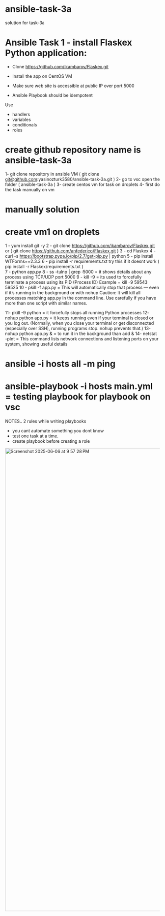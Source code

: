 # ansible-task-3a
solution for task-3a

# Ansible Task 1 - install Flaskex Python application:

-  Clone https://github.com/ikambarov/Flaskex.git
-  Install the app on CentOS VM
-  Make sure web site is accessible at public IP over port 5000

- Ansible Playbook should be idempotent

Use
 -   handlers
 -   variables
 -    conditionals
 -    roles

# create github repository name is ansible-task-3a 
1- git clone repository in ansible VM  (  git clone git@github.com:yasinozturk3580/ansible-task-3a.git )
2- go to vsc open the folder ( ansible-task-3a )
3- create centos vm for task on droplets
4- first do the task manually on vm

# manually solution
 # create vm1 on droplets
 1 -  yum install git -y
 2 -  git clone https://github.com/ikambarov/Flaskex.git or ( git clone  https://github.com/anfederico/Flaskex.git )
 3 -  cd Flaskex
 4 -  curl -s https://bootstrap.pypa.io/pip/2.7/get-pip.py | python
 5 -  pip install WTForms==2.3.3
 6 -  pip install  -r  requirements.txt  try this if it doesnt work ( pip install  -r  Flaskex/requirements.txt )     
 7 -  python app.py
 8 -  ss -tulnp | grep :5000 =  it shows details about any process using TCP/UDP port 5000
 9 -  kill -9 = its used to forcefully terminate a process using its PID (Process ID) Example = kill -9   59543   59525
 10 - pkill -f app.py = This will automatically stop that process — even if it’s running in the background or with nohup
     Caution: 
  It will kill all processes matching app.py in the command line.
  Use carefully if you have more than one script with similar names.

11- pkill  -9  python =  it forcefully stops all running Python processes
12- nohup python app.py = it keeps running even if your terminal is closed or you log out. (Normally, when you close your terminal or get disconnected (especially over SSH), running programs stop. 
  nohup prevents that.)
13- nohup python app.py & = to run it in the background than add &
14- netstat -plnt = This command lists network connections and listening ports on your system, showing useful details

#  ansible  -i hosts  all  -m ping
#  ansible-playbook  -i hosts  main.yml = testing playbook for playbook on vsc




####
NOTES..
2 rules while writing playbooks
- you cant automate something you dont know
- test one task at a time.
- create playbook before creating a role






























<img width="1506" alt="Screenshot 2025-06-06 at 9 57 28 PM" src="https://github.com/user-attachments/assets/b2b7b40b-a816-4a4d-94e4-79b37dd20b1e" />


 
